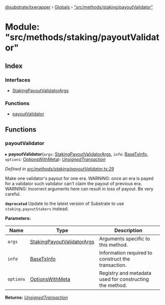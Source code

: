 [@substrate/txwrapper](../README.md) › [Globals](../globals.md) › ["src/methods/staking/payoutValidator"](_src_methods_staking_payoutvalidator_.md)

# Module: "src/methods/staking/payoutValidator"

## Index

### Interfaces

* [StakingPayoutValidatorArgs](../interfaces/_src_methods_staking_payoutvalidator_.stakingpayoutvalidatorargs.md)

### Functions

* [payoutValidator](_src_methods_staking_payoutvalidator_.md#payoutvalidator)

## Functions

###  payoutValidator

▸ **payoutValidator**(`args`: [StakingPayoutValidatorArgs](../interfaces/_src_methods_staking_payoutvalidator_.stakingpayoutvalidatorargs.md), `info`: [BaseTxInfo](../interfaces/_src_util_types_.basetxinfo.md), `options`: [OptionsWithMeta](../interfaces/_src_util_types_.optionswithmeta.md)): *[UnsignedTransaction](../interfaces/_src_util_types_.unsignedtransaction.md)*

*Defined in [src/methods/staking/payoutValidator.ts:29](https://github.com/paritytech/txwrapper/blob/e82a68c/src/methods/staking/payoutValidator.ts#L29)*

Make one validator's payout for one era.
WARNING: once an era is payed for a validator such validator can't claim the
payout of previous era.
WARNING: Incorrect arguments here can result in loss of payout. Be very careful.

**`deprecated`** Update to the latest version of Substrate to use `staking.payoutStakers` instead.

**Parameters:**

Name | Type | Description |
------ | ------ | ------ |
`args` | [StakingPayoutValidatorArgs](../interfaces/_src_methods_staking_payoutvalidator_.stakingpayoutvalidatorargs.md) | Arguments specific to this method. |
`info` | [BaseTxInfo](../interfaces/_src_util_types_.basetxinfo.md) | Information required to construct the transaction. |
`options` | [OptionsWithMeta](../interfaces/_src_util_types_.optionswithmeta.md) | Registry and metadata used for constructing the method. |

**Returns:** *[UnsignedTransaction](../interfaces/_src_util_types_.unsignedtransaction.md)*
